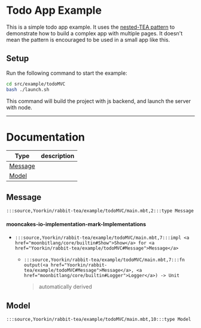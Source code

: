 # Todo App Example

This is a simple todo app example.
It uses the [nested-TEA pattern](https://sporto.github.io/elm-patterns/architecture/nested-tea.html) to demonstrate
how to build a complex app with multiple pages. It doesn't mean the pattern is encouraged to be used in a small app like this.

## Setup

Run the following command to start the example:

```bash
cd src/example/todoMVC
bash ./launch.sh
``` 

This command will build the project with js backend, and launch the server with node.




---
# Documentation
|Type|description|
|---|---|
|[Message](#Message)||
|[Model](#Model)||

## Message

```moonbit
:::source,Yoorkin/rabbit-tea/example/todoMVC/main.mbt,2:::type Message
```


#### mooncakes-io-implementation-mark-Implementations
- ```moonbit
  :::source,Yoorkin/rabbit-tea/example/todoMVC/main.mbt,7:::impl <a href="moonbitlang/core/builtin#Show">Show</a> for <a href="Yoorkin/rabbit-tea/example/todoMVC#Message">Message</a>
  ```
  > 
  * ```moonbit
    :::source,Yoorkin/rabbit-tea/example/todoMVC/main.mbt,7:::fn output(<a href="Yoorkin/rabbit-tea/example/todoMVC#Message">Message</a>, <a href="moonbitlang/core/builtin#Logger">Logger</a>) -> Unit
    ```
    > automatically derived

## Model

```moonbit
:::source,Yoorkin/rabbit-tea/example/todoMVC/main.mbt,10:::type Model
```

